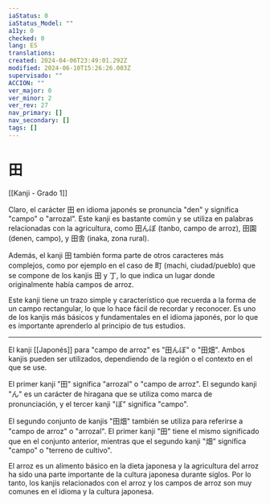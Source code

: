 ```yaml
---
iaStatus: 0
iaStatus_Model: ""
a11y: 0
checked: 0
lang: ES
translations: 
created: 2024-04-06T23:49:01.292Z
modified: 2024-06-10T15:26:26.003Z
supervisado: ""
ACCION: ""
ver_major: 0
ver_minor: 2
ver_rev: 27
nav_primary: []
nav_secondary: []
tags: []
---
```

# 田

[[Kanji - Grado 1]]

Claro, el carácter 田 en idioma japonés se pronuncia "den" y significa "campo" o "arrozal". Este kanji es bastante común y se utiliza en palabras relacionadas con la agricultura, como 田んぼ (tanbo, campo de arroz), 田園 (denen, campo), y 田舎 (inaka, zona rural).

Además, el kanji 田 también forma parte de otros caracteres más complejos, como por ejemplo en el caso de 町 (machi, ciudad/pueblo) que se compone de los kanjis 田 y 丁, lo que indica un lugar donde originalmente había campos de arroz. 

Este kanji tiene un trazo simple y característico que recuerda a la forma de un campo rectangular, lo que lo hace fácil de recordar y reconocer. Es uno de los kanjis más básicos y fundamentales en el idioma japonés, por lo que es importante aprenderlo al principio de tus estudios.

---

El kanji [[Japonés]] para "campo de arroz" es "田んぼ" o "田畑". Ambos kanjis pueden ser utilizados, dependiendo de la región o el contexto en el que se use.

El primer kanji "田" significa "arrozal" o "campo de arroz". El segundo kanji "ん" es un carácter de hiragana que se utiliza como marca de pronunciación, y el tercer kanji "ぼ" significa "campo".

El segundo conjunto de kanjis "田畑" también se utiliza para referirse a "campo de arroz" o "arrozal". El primer kanji "田" tiene el mismo significado que en el conjunto anterior, mientras que el segundo kanji "畑" significa "campo" o "terreno de cultivo".

El arroz es un alimento básico en la dieta japonesa y la agricultura del arroz ha sido una parte importante de la cultura japonesa durante siglos. Por lo tanto, los kanjis relacionados con el arroz y los campos de arroz son muy comunes en el idioma y la cultura japonesa.